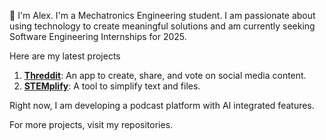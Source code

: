 👋 I'm Alex. I'm a Mechatronics Engineering student. I am passionate about using technology to create meaningful solutions and am currently seeking Software Engineering Internships for 2025. 

Here are my latest projects

1. **[Threddit](https://github.com/achonn/Threddit)**: An app to create, share, and vote on social media content.
2. **[STEMplify](https://github.com/achonn/STEMplify)**: A tool to simplify text and files.

Right now, I am developing a podcast platform with AI integrated features.

For more projects, visit my repositories.
